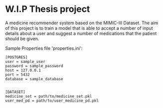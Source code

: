 # W.I.P Thesis project

A medicine recommender system based on the MIMIC-III Dataset. The aim
of this project is to train a model that is able to accept a number
of input details about a user and suggest a number of medications
that the patient should be given.

Sample Properties file 'properties.ini':

```dosini
[POSTGRES]
user = sample_user
password = sample_password 
host = 127.0.0.1
port = 5432
database = sample_database


[DATASET]
medicine_set = path/to/medicine_set.pkl
user_med_pd = path/to/user_medicine_pd.pkl
```
